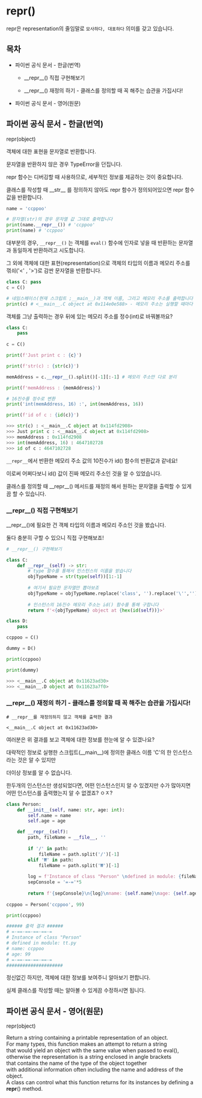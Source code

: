 # repr()

repr은 representation의 줄임말로 `묘사하다, 대표하다` 의미를 갖고 있습니다.

## 목차

* 파이썬 공식 문서 - 한글(번역)

    * \_\_repr\_\_() 직접 구현해보기

    * \_\_repr\_\_() 재정의 하기 - 클래스를 정의할 때 꼭 해주는 습관을 가집시다!

* 파이썬 공식 문서 - 영어(원문)

## 파이썬 공식 문서 - 한글(번역)

repr(object)

객체에 대한 표현을 문자열로 반환합니다.

문자열을 반환하지 않은 경우 TypeError을 던집니다.

repr 함수는 디버깅할 때 사용하므로, 세부적인 정보를 제공하는 것이 중요합니다.

클래스를 작성할 때 \_\_str\_\_ 를 정의하지 않아도 repr 함수가 정의되어있으면 repr 함수값을 반환합니다.

```python
name = 'ccppoo'

# 문자열(str)의 경우 문자열 값 그대로 출력합니다
print(name.__repr__()) # 'ccppoo'
print(name) # 'ccppoo'
```

대부분의 경우, ``__repr__()`` 는 객체를 `eval()` 함수에 인자로 넣을 때 반환하는 문자열과 동일하게 반환하려고 시도합니다.

그 외에 객체에 대한 표현(representation)으로 객체의 타입의 이름과 메모리 주소를 꺾쇠('<' , '>')로 감싼 문자열을 반환합니다.

```python
class C: pass
c = C()

# 네임스페이스(현재 스크립트 ;__main__)과 객체 이름, 그리고 메모리 주소를 출력합니다 (딱히 의미는 없습니다)
print(c) # <__main__.C object at 0x114e0e588> - 메모리 주소는 실행할 때마다 매번 바뀔 수 있습니다
```

객체를 그냥 출력하는 경우 뒤에 있는 메모리 주소를 정수(int)로 바꿔볼까요?

```python
class C:
    pass
    
c = C()

print(f'Just print c : {c}') 

print(f'str(c) : {str(c)}')

memAddress = c.__repr__().split()[-1][:-1] # 메모리 주소만 다로 분리

print(f'memAddress : {memAddress}')

# 16진수를 정수로 변환
print('int(memAddress, 16) :', int(memAddress, 16))

print(f'id of c : {id(c)}')

>>> str(c) : <__main__.C object at 0x114fd2908>
>>> Just print c : <__main__.C object at 0x114fd2908>
>>> memAddress : 0x114fd2908
>>> int(memAddress, 16) : 4647102728
>>> id of c : 4647102728
```

`__repr__`에서 반환한 메모리 주소 값의 10진수가  id() 함수의 반환값과 같네요!

이로써 어쩌다보니 id() 값이 진짜 메모리 주소인 것을 알 수 있었습니다.

클래스를 정의할 때 \_\_repr\_\_() 메서드를 재정의 해서 원하는 문자열을 출력할 수 있게끔 할 수 있습니다.

### \_\_repr\_\_() 직접 구현해보기

\_\_repr\_\_()에 필요한 건 객체 타입의 이름과 메모리 주소인 것을 봤습니다.

둘다 충분히 구할 수 있으니 직접 구현해보죠!

```python
# __repr__() 구현해보기

class C:
    def __repr__(self) -> str:
        # type 함수를 통해서 인스턴스의 이름을 받습니다
        objTypeName = str(type(self))[1:-1]
        
        # 여기서 필요한 문자열만 뽑아보죠
        objTypeName = objTypeName.replace('class', '').replace('\'','').strip()
        
        # 인스턴스의 16진수 메모리 주소는 id() 함수를 통해 구합니다
        return f'<{objTypeName} object at {hex(id(self))}>'

class D:
    pass

ccppoo = C()

dummy = D()

print(ccppoo)

print(dummy)

>>> <__main__.C object at 0x11623ad30>
>>> <__main__.D object at 0x11623a7f0>
```

### \_\_repr\_\_() 재정의 하기 - 클래스를 정의할 때 꼭 해주는 습관을 가집시다!

```
# __repr__를 재정의하지 않고 객체를 출력한 결과

<__main__.C object at 0x11623ad30>
```

여러분은 위 결과를 보고 객체에 대한 정보를 한눈에 알 수 있겠나요?

대략적인 정보로 실행한 스크립트(\_\_main\_\_)에 정의한 클래스 이름 'C'의 한 인스턴스라는 것은 알 수 있지만

더이상 정보를 알 수 없습니다.

한두개의 인스턴스만 생성되었다면, 어떤 인스턴스인지 알 수 있겠지만 수가 많아지면 어떤 인스턴스를 출력했는지 알 수 없겠죠? ㅇㅈ?

```python
class Person:
    def __init__(self, name: str, age: int):
        self.name = name
        self.age = age

    def __repr__(self):
        path, fileName = __file__, ''
        
        if '/' in path:
            fileName = path.split('/')[-1]
        elif '₩' in path:
            fileName = path.split('₩')[-1]
        
        log = f'Instance of class "Person" \ndefined in module: {fileName}'
        sepConsole = '=-='*5
        
        return f'{sepConsole}\n{log}\nname: {self.name}\nage: {self.age}\n{sepConsole}'
        
ccppoo = Person('ccppoo', 99)

print(ccppoo)

###### 출력 결과 ######
# =-==-==-==-==-=
# Instance of class "Person" 
# defined in module: tt.py
# name: ccppoo
# age: 99
# =-==-==-==-==-=
#####################
```

정신없긴 하지만, 객체에 대한 정보를 보여주니 알아보기 편합니다.

실제 클래스를 작성할 때는 알아볼 수 있게끔 수정하시면 됩니다.

## 파이썬 공식 문서 - 영어(원문)

repr(object)

Return a string containing a printable representation of an object.<br>
For many types, this function makes an attempt to return a string<br>
that would yield an object with the same value when passed to eval(),<br> 
otherwise the representation is a string enclosed in angle brackets<br>
that contains the name of the type of the object together<br>
with additional information often including the name and address of the object.<br>
A class can control what this function returns for its instances by defining a __repr__() method.